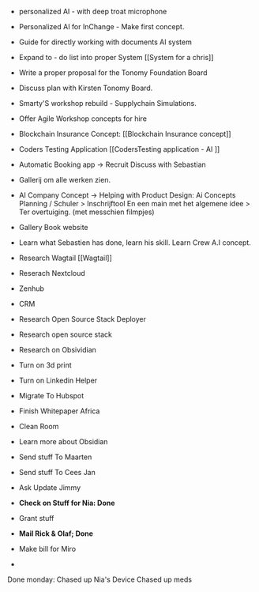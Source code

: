 - personalized AI - with deep troat microphone
- Personalized AI for InChange - Make first concept. 
- Guide for directly working with documents AI system
- Expand to - do list into proper System [[System for a chris]]
- Write a proper proposal for the Tonomy Foundation Board 
- Discuss plan with Kirsten Tonomy Board.
- Smarty'S workshop rebuild - Supplychain Simulations. 
- Offer Agile Workshop concepts for hire
- Blockchain Insurance Concept: [[Blockchain Insurance concept]]
- Coders Testing Application [[CodersTesting application - AI ]]
- Automatic Booking app -> Recruit Discuss with Sebastian
-  Gallerij om alle werken zien.
- AI Company Concept -> Helping with Product Design: Ai Concepts
Planning / Schuler > Inschrijftool
En een main met het algemene idee > Ter overtuiging.
(met messchien filmpjes)
- Gallery Book website
- Learn what Sebastien has done, learn his skill. Learn Crew A.I concept.
- Research Wagtail [[Wagtail]]
- Reserach Nextcloud
- Zenhub
- CRM
- Research Open Source Stack Deployer
- Research open source stack
- Research on Obsividian
- Turn on 3d print
- Turn on Linkedin Helper
- Migrate To Hubspot

- Finish Whitepaper Africa
- Clean Room
- Learn more about Obsidian
- Send stuff To Maarten
- Send stuff To Cees Jan
- Ask Update Jimmy
- **Check on Stuff for Nia: Done**
- Grant stuff
- **Mail Rick & Olaf; Done**
- Make bill for Miro
-


Done monday:
Chased up Nia's Device
Chased up meds